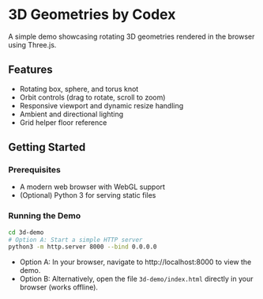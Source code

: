 # 3D Geometries by Codex

A simple demo showcasing rotating 3D geometries rendered in the browser using Three.js.

## Features

- Rotating box, sphere, and torus knot
- Orbit controls (drag to rotate, scroll to zoom)
- Responsive viewport and dynamic resize handling
- Ambient and directional lighting
- Grid helper floor reference

## Getting Started

### Prerequisites

- A modern web browser with WebGL support
- (Optional) Python 3 for serving static files

### Running the Demo

```bash
cd 3d-demo
# Option A: Start a simple HTTP server
python3 -m http.server 8000 --bind 0.0.0.0
```

- Option A: In your browser, navigate to http://localhost:8000 to view the demo.
- Option B: Alternatively, open the file `3d-demo/index.html` directly in your browser (works offline).

